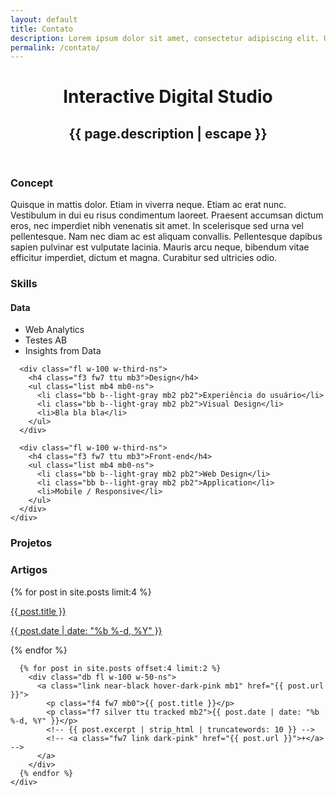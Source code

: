 ```yaml
---
layout: default
title: Contato
description: Lorem ipsum dolor sit amet, consectetur adipiscing elit. Ut vulputate, arcu non tempus tempus, est magna egestas nisi, in fermentum mauris nisl posuere neque. Aenean eu laoreet lorem.
permalink: /contato/
---
```


<header class="pb5 bb bt b--light-gray">
  <h1 class="f1 f-headline-ns fw7 lh-title mt0 mb3">Interactive Digital Studio</h1>
  <h2 class="f6 f4-ns fw1 georgia i">{{ page.description | escape }}</h2>
</header>

<article>
  <div class="cf pv5">
    <div class="fl w-100 w-20-ns">
      <h3 class="f7 silver ttu tracked mb2">Concept</h3>
    </div>
    <div class="fl w-100 w-80-ns">
      <p>Quisque in mattis dolor. Etiam in viverra neque. Etiam ac erat nunc. Vestibulum in dui eu risus condimentum laoreet. Praesent accumsan dictum eros, nec imperdiet nibh venenatis sit amet. In scelerisque sed urna vel pellentesque. Nam nec diam ac est aliquam convallis. Pellentesque dapibus sapien pulvinar est vulputate lacinia. Mauris arcu neque, bibendum vitae efficitur imperdiet, dictum et magna. Curabitur sed ultricies odio.</p>
    </div>
  </div>

  <div class="cf pv5">
    <div class="fl w-100 w-20-ns">
      <h3 class="f7 silver ttu tracked mb2">Skills</h3>
    </div>
    <div class="fl w-100 w-80-ns">
      <div class="fl w-100 w-third-ns">
        <h4 class="f3 fw7 ttu mb3">Data</h4>
        <ul class="list mb4 mb0-ns">
          <li class="bb b--light-gray mb2 pb2">Web Analytics</li>
          <li class="bb b--light-gray mb2 pb2">Testes AB</li>
          <li>Insights from Data</li>
        </ul>
      </div>

      <div class="fl w-100 w-third-ns">
        <h4 class="f3 fw7 ttu mb3">Design</h4>
        <ul class="list mb4 mb0-ns">
          <li class="bb b--light-gray mb2 pb2">Experiência do usuário</li>
          <li class="bb b--light-gray mb2 pb2">Visual Design</li>
          <li>Bla bla bla</li>
        </ul>
      </div>

      <div class="fl w-100 w-third-ns">
        <h4 class="f3 fw7 ttu mb3">Front-end</h4>
        <ul class="list mb4 mb0-ns">
          <li class="bb b--light-gray mb2 pb2">Web Design</li>
          <li class="bb b--light-gray mb2 pb2">Application</li>
          <li>Mobile / Responsive</li>
        </ul>
      </div>
    </div>
  </div>

  <div class="cf pv5">
    <div class="fl w-100 w-20-ns">
      <h3 class="f7 silver ttu tracked mb2">Projetos</h3>
    </div>
    <div class="fl w-100 w-80-ns">
      <div class="fl w-50 w-25-ns">
        <a href="#" class="db aspect-ratio aspect-ratio--1x1 dim">
          <span role="img" aria-label="Beyoncé" style="background-image:url(http://mrmrs.github.io/photos/beyonce.jpg);" class="bg-center cover aspect-ratio--object"></span>
        </a>
      </div>
      <div class="fl w-50 w-25-ns">
        <a href="#" class="db aspect-ratio aspect-ratio--1x1 dim">
          <span role="img" aria-label="Kaytranada" style="background-image:url(http://mrmrs.github.io/photos/kaytranada.jpg);" class="bg-center cover aspect-ratio--object"></span>
        </a>
      </div>
      <div class="fl w-50 w-25-ns">
        <a href="#" class="db aspect-ratio aspect-ratio--1x1 dim">
          <span role="img" aria-label="Woman - Justice" style="background-image:url(http://mrmrs.github.io/photos/justice.jpg);" class="bg-center cover aspect-ratio--object"></span>
        </a>
      </div>
      <div class="fl w-50 w-25-ns">
        <a href="#" class="db aspect-ratio aspect-ratio--1x1 dim">
          <span role="img" aria-label="Skin - Flume" style="background-image:url(http://mrmrs.github.io/photos/flume.jpg);" class="bg-center cover aspect-ratio--object"></span>
        </a>
      </div>
      <div class="fl w-50 w-25-ns">
        <a href="#" class="db aspect-ratio aspect-ratio--1x1 dim">
          <span role="img" aria-label="Beyoncé" style="background-image:url(http://mrmrs.github.io/photos/beyonce.jpg);" class="bg-center cover aspect-ratio--object"></span>
        </a>
      </div>
      <div class="fl w-50 w-25-ns">
        <a href="#" class="db aspect-ratio aspect-ratio--1x1 dim">
          <span role="img" aria-label="Kaytranada" style="background-image:url(http://mrmrs.github.io/photos/kaytranada.jpg);" class="bg-center cover aspect-ratio--object"></span>
        </a>
      </div>
      <div class="fl w-50 w-25-ns">
        <a href="#" class="db aspect-ratio aspect-ratio--1x1 dim">
          <span role="img" aria-label="Woman - Justice" style="background-image:url(http://mrmrs.github.io/photos/justice.jpg);" class="bg-center cover aspect-ratio--object"></span>
        </a>
      </div>
      <div class="fl w-50 w-25-ns">
        <a href="#" class="db aspect-ratio aspect-ratio--1x1 dim">
          <span role="img" aria-label="Skin - Flume" style="background-image:url(http://mrmrs.github.io/photos/flume.jpg);" class="bg-center cover aspect-ratio--object"></span>
        </a>
      </div>
    </div>
  </div>

  <div class="cf pv5">
    <div class="fl w-100 w-20-ns">
      <h3 class="f7 silver ttu tracked mb2">Artigos</h3>
    </div>
    <div class="fl w-100 w-80-ns">
      {% for post in site.posts limit:4 %}
        <div class="db fl w-100 w-50-ns bb b--light-gray pb3 mb3">
          <a class="link near-black hover-dark-pink mb1" href="{{ post.url }}">
            <p class="f4 fw7 mb0">{{ post.title }}</p>
            <p class="f7 silver ttu tracked mb2">{{ post.date | date: "%b %-d, %Y" }}</p>
            <!-- {{ post.excerpt | strip_html | truncatewords: 10 }} -->
            <!-- <a class="fw7 link dark-pink" href="{{ post.url }}">+</a> -->
          </a>
        </div>
      {% endfor %}

      {% for post in site.posts offset:4 limit:2 %}
        <div class="db fl w-100 w-50-ns">
          <a class="link near-black hover-dark-pink mb1" href="{{ post.url }}">
            <p class="f4 fw7 mb0">{{ post.title }}</p>
            <p class="f7 silver ttu tracked mb2">{{ post.date | date: "%b %-d, %Y" }}</p>
            <!-- {{ post.excerpt | strip_html | truncatewords: 10 }} -->
            <!-- <a class="fw7 link dark-pink" href="{{ post.url }}">+</a> -->
          </a>
        </div>
      {% endfor %}
    </div>
  </div>
</article>
